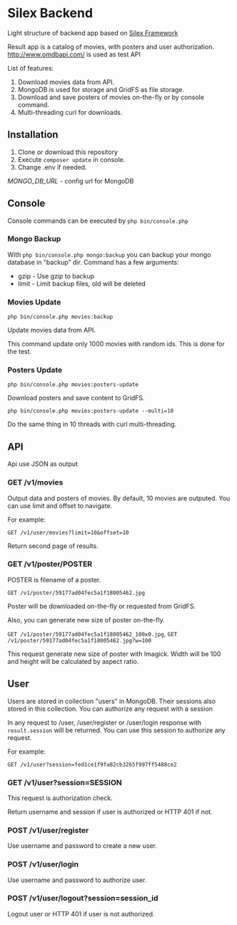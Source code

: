 # Silex Backend
Light structure of backend app based on [Silex Framework](https://silex.sensiolabs.org/)

Result app is a catalog of movies, with posters and user authorization.
http://www.omdbapi.com/ is used as test API

List of features:
1. Download movies data from API.
2. MongoDB is used for storage and GridFS as file storage.
3. Download and save posters of movies on-the-fly or by console command.
4. Multi-threading curl for downloads.

## Installation

1. Clone or download this repository
2. Execute `composer update` in console.
3. Change .env if needed.

_MONGO_DB_URL_ - config url for MongoDB

## Console

Console commands can be executed by `php bin/console.php`

### Mongo Backup

With `php bin/console.php mongo:backup` you can backup your mongo database in "backup" dir.
Command has a few arguments:
- gzip - Use gzip to backup
- limit - Limit backup files, old will be deleted

### Movies Update

`php bin/console.php movies:backup`

Update movies data from API.

This command update only 1000 movies with random ids. This is done for the test.

### Posters Update

`php bin/console.php movies:posters-update`

Download posters and save content to GridFS.

`php bin/console.php movies:posters-update --multi=10`

Do the same thing in 10 threads with curl multi-threading.

## API

Api use JSON as output

### GET /v1/movies

Output data and posters of movies. By default, 10 movies are outputed.
You can use limit and offset to navigate.

For example:

`GET /v1/user/movies?limit=10&offset=10`

Return second page of results.

### GET /v1/poster/POSTER

POSTER is filename of a poster.

`GET /v1/poster/59177ad04fec5a1f18005462.jpg`

Poster will be downloaded on-the-fly or requested from GridFS.

Also, you can generate new size of poster on-the-fly.

`GET /v1/poster/59177ad04fec5a1f18005462_100x0.jpg`,
`GET /v1/poster/59177ad04fec5a1f18005462.jpg?w=100`

This request generate new size of poster with Imagick.
Width will be 100 and height will be calculated by aspect ratio.

## User

Users are stored in collection "users" in MongoDB. Their sessions also stored in this collection.
You can authorize any request with a session

In any request to /user, /user/register or /user/login response with `result.session` will be returned.
You can use this session to authorize any request.

For example:

`GET /v1/user?session=fed1ce1f9fa82cb3265f997ff5488ce2`

### GET /v1/user?session=SESSION

This request is authorization check.

Return username and session if user is authorized or HTTP 401 if not.

### POST /v1/user/register

Use username and password to create a new user.

### POST /v1/user/login

Use username and password to authorize user.

### POST /v1/user/logout?session=session_id

Logout user or HTTP 401 if user is not authorized.